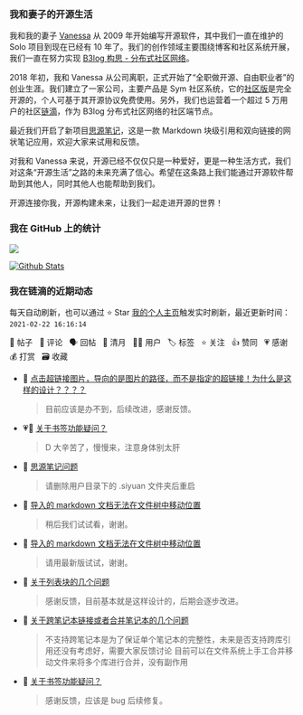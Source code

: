 ### 我和妻子的开源生活

我和我的妻子 [Vanessa](https://github.com/Vanessa219) 从 2009 年开始编写开源软件，其中我们一直在维护的 Solo 项目到现在已经有 10 年了。我们的创作领域主要围绕博客和社区系统开展，我们一直在努力实现 [B3log 构思 - 分布式社区网络](https://ld246.com/article/1546941897596)。

2018 年初，我和 Vanessa 从公司离职，正式开始了“全职做开源、自由职业者”的创业生涯。我们建立了一家公司，主要产品是 Sym 社区系统，它的[社区版](https://github.com/88250/symphony)是完全开源的，个人可基于其开源协议免费使用。另外，我们也运营着一个超过 5 万用户的社区[链滴](https://ld246.com)，作为 B3log 分布式社区网络的社区端节点。

最近我们开启了新项目[思源笔记](https://github.com/siyuan-note/siyuan)，这是一款 Markdown 块级引用和双向链接的网状笔记应用，欢迎大家来试用和反馈。

对我和 Vanessa 来说，开源已经不仅仅只是一种爱好，更是一种生活方式，我们对这条“开源生活”之路的未来充满了信心。希望在这条路上我们能通过开源软件帮助到其他人，同时其他人也能帮助到我们。

开源连接你我，开源构建未来，让我们一起走进开源的世界！

### 我在 GitHub 上的统计

<a title="Hits" target="_blank" href="https://github.com/88250/88250"><img src="https://hits.b3log.org/88250/88250.svg"></a>

[![Github Stats](https://github-readme-stats.vercel.app/api?username=88250&theme=tokyonight&show_icons=true)](https://github.com/88250)

<!--events start -->

### 我在链滴的近期动态

每天自动刷新，也可以通过 ⭐️ Star [我的个人主页](https://github.com/88250/88250)触发实时刷新，最近更新时间：`2021-02-22 16:16:14`

📝 帖子 &nbsp; 💬 评论 &nbsp; 🗣 回帖 &nbsp; 🌙 清月 &nbsp; 👨‍💻 用户 &nbsp; 🏷️ 标签 &nbsp; ⭐️ 关注 &nbsp; 👍 赞同 &nbsp; 💗 感谢 &nbsp; 💰 打赏 &nbsp; 🗃 收藏

* 💬 [点击超链接图片，导向的是图片的路径，而不是指定的超链接！为什么是这样的设计？？？？](https://ld246.com/article/1613970934642/comment/1613975839298#comments)

  > 目前应该是办不到，后续改进，感谢反馈。
* 💗💬 [关于书签功能疑问？](https://ld246.com/article/1613928616601/comment/1613967714914#comments)

  > D 大辛苦了，慢慢来，注意身体别太肝
* 💬 [思源笔记问题](https://ld246.com/article/1613962133366/comment/1613964218364#comments)

  > 请删除用户目录下的 .siyuan 文件夹后重启
* 💬 [导入的 markdown 文档无法在文件树中移动位置](https://ld246.com/article/1613936417217/comment/1613955447995#comments)

  > 稍后我们试试看，谢谢。
* 💬 [导入的 markdown 文档无法在文件树中移动位置](https://ld246.com/article/1613936417217/comment/1613954491301#comments)

  > 请用最新版试试，谢谢。
* 💬 [关于列表块的几个问题](https://ld246.com/article/1613924993684/comment/1613954470466#comments)

  > 感谢反馈，目前基本就是这样设计的，后期会逐步改进。
* 💬 [关于跨笔记本链接或者合并笔记本的几个问题](https://ld246.com/article/1613921534942/comment/1613954224472#comments)

  > 不支持跨笔记本是为了保证单个笔记本的完整性，未来是否支持跨库引用还没有考虑好，需要大家反馈讨论 目前可以在文件系统上手工合并移动文件来将多个库进行合并，没有副作用
* 💬 [关于书签功能疑问？](https://ld246.com/article/1613928616601/comment/1613954016577#comments)

  > 感谢反馈，应该是 bug 后续修复。


<!--events end -->
